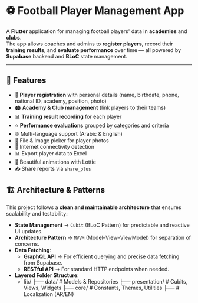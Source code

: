 # ⚽ Football Player Management App

A **Flutter** application for managing football players' data in **academies** and **clubs**.  
The app allows coaches and admins to **register players**, record their **training results**, and **evaluate performance** over time — all powered by **Supabase** backend and **BLoC** state management.

---

## 🚀 Features

- 📝 **Player registration** with personal details (name, birthdate, phone, national ID, academy, position, photo)
- 🏟 **Academy & Club management** (link players to their teams)
- 📊 **Training result recording** for each player
- ⭐ **Performance evaluations** grouped by categories and criteria
- 🌐 Multi-language support (Arabic & English)
- 📂 File & Image picker for player photos
- 📡 Internet connectivity detection
- 📊 Export player data to Excel
- 🎨 Beautiful animations with Lottie
- 📤 Share reports via `share_plus`


## 🏗 Architecture & Patterns

This project follows a **clean and maintainable architecture** that ensures scalability and testability:

- **State Management** → `Cubit` (BLoC Pattern) for predictable and reactive UI updates.
- **Architecture Pattern** → `MVVM` (Model–View–ViewModel) for separation of concerns.
- **Data Fetching**:
  - **GraphQL API** → For efficient querying and precise data fetching from Supabase.
  - **RESTful API** → For standard HTTP endpoints when needed.
- **Layered Folder Structure**:
  - lib/
    ├── data/ # Models & Repositories
    ├── presentation/ # Cubits, Views, Widgets
    ├── core/ # Constants, Themes, Utilities
    ├── # Localization (AR/EN)
